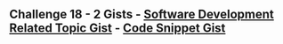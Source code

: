 ## Challenge 18 - 2 Gists - [Software Development Related Topic Gist](https://gist.github.com/HarshithSimha/678a721b2a79a870e805d57e4027b1ce) - [Code Snippet Gist](https://gist.github.com/HarshithSimha/8cdee0abcfc6cd63af78b9eb016e1460)
